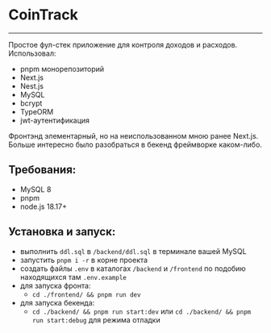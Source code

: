 # CoinTrack
---
Простое фул-стек приложение для контроля доходов и расходов.
Использовал:
- pnpm монорепозиторий
- Next.js
- Nest.js
- MySQL
- bcrypt
- TypeORM
- jwt-аутентификация
  
Фронтэнд элементарный, но на неиспользованном мною ранее Next.js. Больше интересно было разобраться в бекенд фреймворке каком-либо.
## Требования:
- MySQL 8
- pnpm
- node.js 18.17+
## Установка и запуск:
- выполнить `ddl.sql` в `/backend/ddl.sql` в терминале вашей MySQL
- запустить `pnpm i -r` в корне проекта
- создать файлы `.env` в каталогах `/backend` и `/frontend` по подобию находящихся там `.env.example`
- для запуска фронта: 
  - `cd ./frontend/ && pnpm run dev`
- для запуска бекенда:
  - `cd ./backend/ && pnpm run start:dev` или `cd ./backend/ && pnpm run start:debug` для режима отладки
